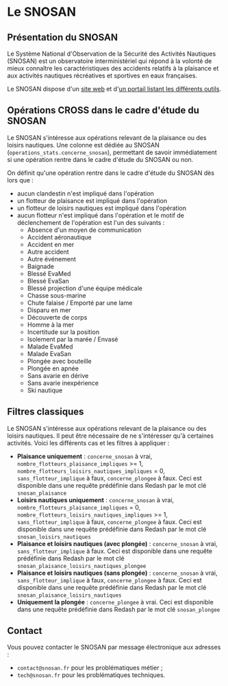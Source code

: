 # Le SNOSAN

## Présentation du SNOSAN
Le Système National d'Observation de la Sécurité des Activités Nautiques (SNOSAN) est un observatoire interministériel qui répond à la volonté de mieux connaître les caractéristiques des accidents relatifs à la plaisance et aux activités nautiques récréatives et sportives en eaux françaises.

Le SNOSAN dispose d'un [site web](https://www.snosan.fr) et d'[un portail listant les différents outils](https://outils.snosan.fr).

## Opérations CROSS dans le cadre d'étude du SNOSAN
Le SNOSAN s'intéresse aux opérations relevant de la plaisance ou des loisirs nautiques. Une colonne est dédiée au SNOSAN (`operations_stats.concerne_snosan`), permettant de savoir immédiatement si une opération rentre dans le cadre d'étude du SNOSAN ou non.

On définit qu'une opération rentre dans le cadre d'étude du SNOSAN dès lors que :
- aucun clandestin n'est impliqué dans l'opération
- un flotteur de plaisance est impliqué dans l'opération
- un flotteur de loisirs nautiques est impliqué dans l'opération
- aucun flotteur n'est impliqué dans l'opération et le motif de déclenchement de l'opération est l'un des suivants :
    - Absence d'un moyen de communication
    - Accident aéronautique
    - Accident en mer
    - Autre accident
    - Autre événement
    - Baignade
    - Blessé EvaMed
    - Blessé EvaSan
    - Blessé projection d'une équipe médicale
    - Chasse sous-marine
    - Chute falaise / Emporté par une lame
    - Disparu en mer
    - Découverte de corps
    - Homme à la mer
    - Incertitude sur la position
    - Isolement par la marée / Envasé
    - Malade EvaMed
    - Malade EvaSan
    - Plongée avec bouteille
    - Plongée en apnée
    - Sans avarie en dérive
    - Sans avarie inexpérience
    - Ski nautique

## Filtres classiques
Le SNOSAN s'intéresse aux opérations relevant de la plaisance ou des loisirs nautiques. Il peut être nécessaire de ne s'intéresser qu'à certaines activités. Voici les différents cas et les filtres à appliquer :

- **Plaisance uniquement** : `concerne_snosan` à vrai, `nombre_flotteurs_plaisance_impliques` >= 1, `nombre_flotteurs_loisirs_nautiques_impliques` = 0, `sans_flotteur_implique` à faux, `concerne_plongee` à faux. Ceci est disponible dans une requête prédéfinie dans Redash par le mot clé `snosan_plaisance`
- **Loisirs nautiques uniquement** : `concerne_snosan` à vrai, `nombre_flotteurs_plaisance_impliques` = 0, `nombre_flotteurs_loisirs_nautiques_impliques` >= 1, `sans_flotteur_implique` à faux, `concerne_plongee` à faux. Ceci est disponible dans une requête prédéfinie dans Redash par le mot clé `snosan_loisirs_nautiques`
- **Plaisance et loisirs nautiques (avec plongée)** : `concerne_snosan` à vrai, `sans_flotteur_implique` à faux. Ceci est disponible dans une requête prédéfinie dans Redash par le mot clé `snosan_plaisance_loisirs_nautiques_plongee`
- **Plaisance et loisirs nautiques (sans plongée)** : `concerne_snosan` à vrai, `sans_flotteur_implique` à faux, `concerne_plongee` à faux. Ceci est disponible dans une requête prédéfinie dans Redash par le mot clé `snosan_plaisance_loisirs_nautiques`
- **Uniquement la plongée** : `concerne_plongee` à vrai. Ceci est disponible dans une requête prédéfinie dans Redash par le mot clé `snosan_plongee`

## Contact
Vous pouvez contacter le SNOSAN par message électronique aux adresses :
- `contact@snosan.fr` pour les problématiques métier ;
- `tech@snosan.fr` pour les problématiques techniques.
